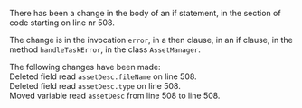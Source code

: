 There has been a change in the body of an if statement, in the section of code starting on line nr 508.
  
The change is in the invocation ```error```, in a then clause, in an if clause, in the method ```handleTaskError```, in the class ```AssetManager```.
  
The following changes have been made:  
Deleted field read ```assetDesc.fileName``` on line 508.  
Deleted field read ```assetDesc.type``` on line 508.  
Moved variable read ```assetDesc``` from line 508 to line 508.  
